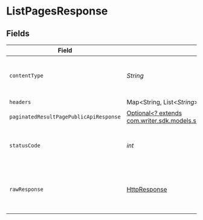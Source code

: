 # ListPagesResponse


## Fields

| Field                                                                                                                                                | Type                                                                                                                                                 | Required                                                                                                                                             | Description                                                                                                                                          |
| ---------------------------------------------------------------------------------------------------------------------------------------------------- | ---------------------------------------------------------------------------------------------------------------------------------------------------- | ---------------------------------------------------------------------------------------------------------------------------------------------------- | ---------------------------------------------------------------------------------------------------------------------------------------------------- |
| `contentType`                                                                                                                                        | *String*                                                                                                                                             | :heavy_check_mark:                                                                                                                                   | HTTP response content type for this operation                                                                                                        |
| `headers`                                                                                                                                            | Map<String, List<*String*>>                                                                                                                          | :heavy_check_mark:                                                                                                                                   | N/A                                                                                                                                                  |
| `paginatedResultPagePublicApiResponse`                                                                                                               | [Optional<? extends com.writer.sdk.models.shared.PaginatedResultPagePublicApiResponse>](../../models/shared/PaginatedResultPagePublicApiResponse.md) | :heavy_minus_sign:                                                                                                                                   | N/A                                                                                                                                                  |
| `statusCode`                                                                                                                                         | *int*                                                                                                                                                | :heavy_check_mark:                                                                                                                                   | HTTP response status code for this operation                                                                                                         |
| `rawResponse`                                                                                                                                        | [HttpResponse<InputStream>](https://docs.oracle.com/en/java/javase/11/docs/api/java.net.http/java/net/http/HttpResponse.html)                        | :heavy_check_mark:                                                                                                                                   | Raw HTTP response; suitable for custom response parsing                                                                                              |
